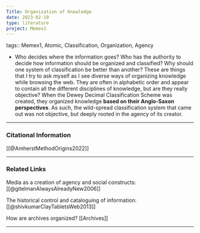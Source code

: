 ```yaml
---
Title: Organization of Knowledge
date: 2023-02-10
type: literature
project: Memex1
---
```

tags:: Memex1, Atomic, Classification, Organization, Agency


-   Who decides where the information goes? Who has the authority to decide how information should be organized and classified? Why should one system of classification be better than another? These are things that I try to ask myself as I see diverse ways of organizing knowledge while browsing the web. They are often in alphabetic order and appear to contain all the different disciplines of knowledge, but are they really objective? When the Dewey Decimal Classification Scheme was created, they organized knowledge **based on their Anglo-Saxon perspectives**. As such, the wild-spread classification system that came out was not objective, but deeply rooted in the agency of its creator. 

---
### Citational Information

[[@AmherstMethodOrigins2022]]

---

### Related Links

Media as a creation of agency and social constructs: [[@gitelmanAlwaysAlreadyNew2006]]

The historical control and cataloguing of information: [[@shivkumarClayTabletsWeb2013]]

How are archives organized? [[Archives]]

---